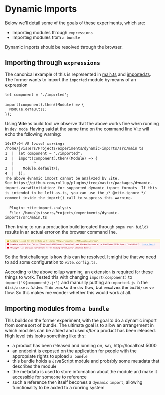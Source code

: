 # Dynamic Imports

Below we'll detail some of the goals of these experiments, which are:

- Importing modules through `expressions`
- Importing modules from `a bundle`

Dynamic imports should be resolved through the browser.

## Importing through `expressions`

The canonical example of this is represented in [main.ts](src/main.ts) and [imported.ts](src/imported.ts).
The former wants to import the `imported` module by means of an expression.

```
let component = './imported';

import(component).then((Module) => {
  Module.default();
});
```

Using **Vite** as build tool we observe that the above works fine when running in `dev mode`.
Having said at the same time on the command line Vite will echo the following warning:

```
10:57:04 AM [vite] warning:
/home/jvissers/Projects/experiments/dynamic-imports/src/main.ts
1  |  let component = "./imported";
2  |  import(component).then((Module) => {
   |         ^
3  |    Module.default();
4  |  });
The above dynamic import cannot be analyzed by vite.
See https://github.com/rollup/plugins/tree/master/packages/dynamic-import-vars#limitations for supported dynamic import formats. If this is intended to be left as-is, you can use the /* @vite-ignore */ comment inside the import() call to suppress this warning.

  Plugin: vite:import-analysis
  File: /home/jvissers/Projects/experiments/dynamic-imports/src/main.ts
```

Then trying to run a production build (created through `pnpm run build`) results in an actual error on the browser command line.

![console warning](error-dynamic-import-expression.png 'Error')

So the first challenge is how this can be resolved.
It might be that we need to add some configuration to `vite.config.ts`.

According to the above rollup warning, an extension is required for these things to work.
Tested this with changing `import(component)` to `import('${component}.js')` and manually putting an `imported.js` in the `dist/assets` folder.
This _breaks_ the `dev` flow, but resolves the `build/serve` flow.
So this makes me wonder whether this would work at all.

## Importing modules from `a bundle`

This builds on the former experiment, with the goal to do a dynamic import from some sort of bundle.
The ultimate goal is to allow an arrangement in which modules can be added and used _after_ a product has been released.
High level this looks something like this:

- a product has been released and running on, say, http://localhost:5000
- an endpoint is exposed on the application for people with the appropriate rights to upload `a bundle`
- this bundle holds a JavaScript module and probably some metadata that describes the module
- the metadata is used to store information about the module and make it accessible for someone to reference
- such a reference then itself becomes a `dynamic import`, allowing functionality to be added to a running system
